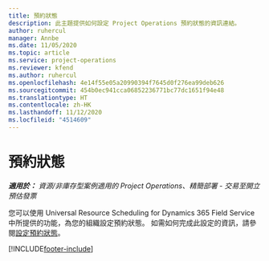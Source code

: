 ```yaml
---
title: 預約狀態
description: 此主題提供如何設定 Project Operations 預約狀態的資訊連結。
author: ruhercul
manager: Annbe
ms.date: 11/05/2020
ms.topic: article
ms.service: project-operations
ms.reviewer: kfend
ms.author: ruhercul
ms.openlocfilehash: 4e14f55e05a20990394f7645d0f276ea99deb626
ms.sourcegitcommit: 454b0ec941cca06852236771bc77dc1651f94e48
ms.translationtype: HT
ms.contentlocale: zh-HK
ms.lasthandoff: 11/12/2020
ms.locfileid: "4514609"
---
```

# <a name="booking-statuses"></a>預約狀態

_**適用於：** 資源/非庫存型案例適用的 Project Operations、精簡部署 - 交易至開立預估發票_

您可以使用 Universal Resource Scheduling for Dynamics 365 Field Service 中所提供的功能，為您的組織設定預約狀態。 如需如何完成此設定的資訊，請參閱[設定預約狀態](https://docs.microsoft.com/dynamics365/field-service/set-up-booking-statuses)。


[!INCLUDE[footer-include](../includes/footer-banner.md)]